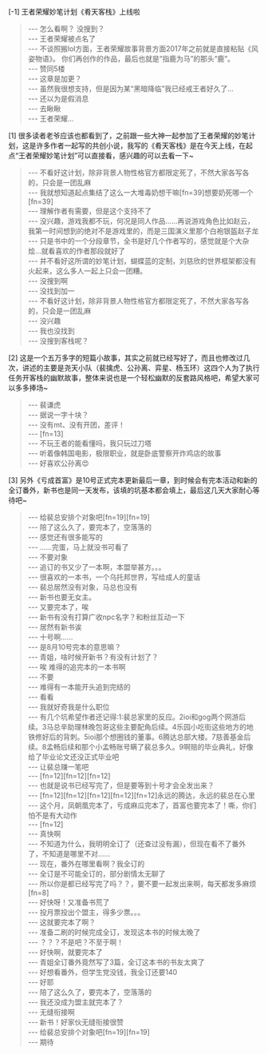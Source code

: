 
[-1] 王者荣耀妙笔计划《肴天客栈》上线啦
>--- 怎么看啊？  没搜到？<br>
>--- 王者荣耀被点名了<br>
>--- 不谈照搬lol方面，王者荣耀故事背景方面2017年之前就是直接粘贴《风姿物语》。
你们再创作的作品，最后也就是“指鹿为马”的那头“鹿”。<br>
>--- 赞同5楼<br>
>--- 这章是加更？<br>
>--- 虽然我很想支持，但是因为某“黑暗降临”我已经戒王者好久了…<br>
>--- 还以为是假消息<br>
>--- 去瞅瞅<br>
>--- 王者荣耀…<br>

[1] 很多读者老爷应该也都看到了，之前跟一些大神一起参加了王者荣耀的妙笔计划，这是许多作者一起写的共创小说，我写的《肴天客栈》是在今天上线，在起点“王者荣耀妙笔计划”可以直接看，感兴趣的可以去看一下~
>--- 不看好这计划，除非背景人物性格官方都限定死了，不然大家各写各的，只会是一团乱麻<br>
>--- 我就想知道起点集结了这么一大堆毒奶想干嘛[fn=39]想要奶死哪一个[fn=39]<br>
>--- 理解作者有需要，但是这个支持不了<br>
>--- 没兴趣，游戏我都不玩，何况是同人作品……再说游戏角色比如赵云，我第一时间想到的绝对不是游戏里的，而是三国演义里那个白袍银盔赵子龙<br>
>--- 只是书中的一个分段章节，全书是好几个作者写的，感觉就是个大杂烩...就看喜欢的作者那段就好了<br>
>--- 并不看好这所谓的妙笔计划，蝴蝶蓝的定制，刘慈欣的世界框架都没有火起来，这么多人一起上只会一团糟。<br>
>--- 没搜到啊<br>
>--- 没找到加一<br>
>--- 不看好这计划，除非背景人物性格官方都限定死了，不然大家各写各的，只会是一团乱麻<br>
>--- 没兴趣<br>
>--- 我也没找到<br>
>--- 没搜到客栈呢？<br>

[2] 这是一个五万多字的短篇小故事，其实之前就已经写好了，而且也修改过几次，讲述的主要是尧天小队（裴擒虎、公孙离、弈星、杨玉环）这四个人为了执行任务开客栈的幽默故事，整体来说也是一个轻松幽默的反套路风格吧，希望大家可以多多捧场~
>--- 裴谦虎<br>
>--- 据说一字十块？<br>
>--- 没有mt、没有开团，差评！<br>
>--- [fn=13]<br>
>--- 不玩王者的能看懂吗，我只玩过刀塔<br>
>--- 听着像韩国电影，极限职业，就是卧底警察开炸鸡店的故事<br>
>--- 好喜欢公孙离😍<br>

[3] 另外《亏成首富》是10号正式完本更新最后一章，到时候会有完本活动和新的全订番外，新书也是同一天发布，该填的坑基本都会填上，最后这几天大家耐心等待吧~
>--- 给裴总安排个对象吧[fn=19][fn=19]<br>
>--- 陪了这么久了，要完本了，空落落的<br>
>--- 感觉还有很多能写的<br>
>--- ……完蛋，马上就没书可看了<br>
>--- 不要对象<br>
>--- 追订的书又少了一本啊，本盟举甚方。。。<br>
>--- 很喜欢的一本书，一个乌托邦世界，写给成人的童话<br>
>--- 裴总居然没有对象，马总也没有<br>
>--- 新书也要无女主。<br>
>--- 又要完本了，唉<br>
>--- 新书有没有打算广收npc名字？和粉丝互动一下<br>
>--- 居然有新书诶<br>
>--- 十号啊……<br>
>--- 是8月10号完本的意思嘛？<br>
>--- 青姐，啥时候开新书？有没有计划了？<br>
>--- 唉 难得的追完本的一本书啊<br>
>--- 不要<br>
>--- 难得有一本能开头追到完结的<br>
>--- 看看<br>
>--- 我就好奇我是什么职位<br>
>--- 有几个坑希望作者还记得:1:裴总家里的反应。2ioi和gog两个网游后续。3马总辛助理林晚包哥这些主要配角后续。4乐园小吃街这些地方的地铁修好后的背刺。5ioi那个想圈钱的董事。6腾达总部大楼。7慈善基金后续。8孟畅后续和那个小孟畅账号瞒了裴总多久。9啊赔的毕业典礼，好像给了毕业论文还没正式毕业吧<br>
>--- 让裴总赚一笔吧<br>
>--- [fn=12][fn=12][fn=12]<br>
>--- 也就是说书已经写完了，但是要等到十号才会全发出来？<br>
>--- [fn=12][fn=12][fn=12][fn=12][fn=12]永远的腾达，永远的裴总在心里<br>
>--- 这个月，凤朝凰完本了，亏成麻瓜完本了，首富也要完本了！嘶，你们怕不是有大动作<br>
>--- [fn=12]<br>
>--- 真快啊<br>
>--- 不知道为什么，我明明全订了（还查过没有漏），但现在看不了番外了，不知道是哪里不对……<br>
>--- 现在，番外在哪里看啊？我全订的<br>
>--- 全订是不可能全订的，部分剧情太无聊了<br>
>--- 所以你是都已经写完了吗？？，要不要一起发出来啊，每天都发多麻烦[fn=8]<br>
>--- 好快呀！又准备书荒了<br>
>--- 投月票投出个盟主，得多少票。。。<br>
>--- 这就要完本了啊？<br>
>--- 准备二刷的时候完成全订，发现这本书的时候太晚了<br>
>--- ？？？不是吧？不至于啊！<br>
>--- 好快啊，就要完本了<br>
>--- 青姐全订番外竟然写了3篇，全订这本书的书友太爽了<br>
>--- 好想看番外，但学生党没钱，我全订还要140<br>
>--- 好耶<br>
>--- 陪了这么久了，要完本了，空落落的<br>
>--- 我还没成为盟主就完本了？<br>
>--- 无缝衔接啊<br>
>--- 新书！好家伙无缝衔接很赞<br>
>--- 给裴总安排个对象吧[fn=19][fn=19]<br>
>--- 期待<br>
